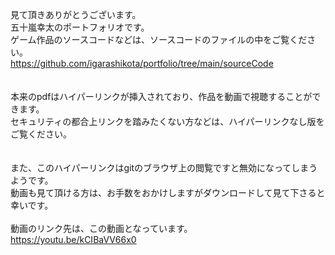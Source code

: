 見て頂きありがとうございます。<br>
五十嵐幸太のポートフォリオです。<br>
ゲーム作品のソースコードなどは、ソースコードのファイルの中をご覧ください。<br>
https://github.com/igarashikota/portfolio/tree/main/sourceCode <br>
<br>
<br>
本来のpdfはハイパーリンクが挿入されており、作品を動画で視聴することができます。<br>
セキュリティの都合上リンクを踏みたくない方などは、ハイパーリンクなし版をご覧ください。<br>
<br>
<br>
また、このハイパーリンクはgitのブラウザ上の閲覧ですと無効になってしまうようです。<br>
動画も見て頂ける方は、お手数をおかけしますがダウンロードして見て下さると幸いです。<br>
<br>
動画のリンク先は、この動画となっています。<br>
https://youtu.be/kCIBaVV66x0 <br>
